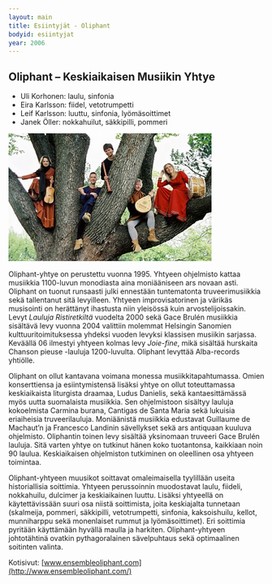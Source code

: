 ```yaml
---
layout: main
title: Esiintyjät - Oliphant
bodyid: esiintyjat
year: 2006
---
```

## Oliphant – Keskiaikaisen Musiikin Yhtye

- Uli Korhonen: laulu, sinfonia
- Eira Karlsson: fiidel, vetotrumpetti
- Leif Karlsson: luuttu, sinfonia, lyömäsoittimet
- Janek Öller: nokkahuilut, säkkipilli, pommeri


[![Oliphant](oliphant.jpg)](http://www.ensembleoliphant.com/)

Oliphant-yhtye on perustettu vuonna 1995. Yhtyeen ohjelmisto kattaa
musiikkia 1100-luvun monodiasta aina moniääniseen ars novaan asti. 
Oliphant on tuonut runsaasti julki ennestään tuntematonta
truveerimusiikkia sekä tallentanut sitä levyilleen. Yhtyeen
improvisatorinen ja värikäs musisointi on herättänyt ihastusta niin
yleisössä kuin arvostelijoissakin. Levyt *Lauluja Ristiretkiltä*
vuodelta 2000 sekä Gace Brulén musiikkia sisältävä levy vuonna 2004
valittiin molemmat Helsingin Sanomien kulttuuritoimituksessa yhdeksi
vuoden levyksi klassisen musiikin sarjassa. Keväällä 06 ilmestyi
yhtyeen kolmas levy *Joie-fine*, mikä sisältää hurskaita Chanson
pieuse -lauluja 1200-luvulta. Oliphant levyttää Alba-records yhtiölle.


 
Oliphant on ollut kantavana voimana monessa musiikkitapahtumassa. 
Omien konserttiensa ja esiintymistensä lisäksi yhtye on ollut
toteuttamassa keskiaikaista liturgista draamaa, Ludus Danielis, sekä
kantaesittämässä myös uutta suomalaista musiikkia. Sen ohjelmistoon
sisältyy lauluja kokoelmista Carmina burana, Cantigas de Santa Maria
sekä lukuisia eriaiheisia truveerilauluja. Moniäänistä musiikkia
edustavat Guillaume de Machaut’n ja Francesco Landinin sävellykset
sekä ars antiquaan kuuluva ohjelmisto. Oliphantin toinen levy sisältää
yksinomaan truveeri Gace Brulén lauluja. Sitä varten yhtye on tutkinut
hänen koko tuotantonsa, kaikkiaan noin 90 laulua. Keskiaikaisen
ohjelmiston tutkiminen on oleellinen osa yhtyeen toimintaa.


 
Oliphant-yhtyeen muusikot soittavat omaleimaisella tyylillään useita
historiallisia soittimia. Yhtyeen perussoinnin muodostavat laulu,
fiideli, nokkahuilu, dulcimer ja keskiaikainen luuttu. Lisäksi
yhtyeellä on käytettävissään suuri osa niistä soittimista, joita
keskiajalta tunnetaan (skalmeija, pommeri, säkkipilli, vetotrumpetti,
sinfonia, kaksoishuilu, kellot, munniharppu sekä monenlaiset rummut ja
lyömäsoittimet). Eri soittimia pyritään käyttämään hyvällä maulla ja
harkiten. Oliphant-yhtyeen johtotähtinä ovatkin pythagoralainen
sävelpuhtaus sekä optimaalinen soitinten valinta.
 

Kotisivut: [www.ensembleoliphant.com](http://www.ensembleoliphant.com/)

